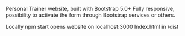 Personal Trainer website, built with Bootstrap 5.0+
Fully responsive, possibility to activate the form through Bootstrap services or others.

Locally npm start opens website on localhost:3000
Index.html  in /dist
